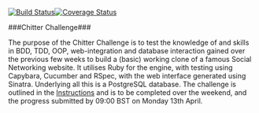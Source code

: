 [![Build Status](https://travis-ci.org/Gwasanaethau/chitter-challenge.svg?branch=master)](https://travis-ci.org/Gwasanaethau/chitter-challenge)[![Coverage Status](https://coveralls.io/repos/Gwasanaethau/chitter-challenge/badge.svg?branch=master)](https://coveralls.io/r/Gwasanaethau/chitter-challenge?branch=master)

###Chitter Challenge###

The purpose of the Chitter Challenge is to test the knowledge of and skills in BDD, TDD, OOP, web-integration and database interaction gained over the previous few weeks to build a (basic) working clone of a famous Social Networking website. It utilises Ruby for the engine, with testing using Capybara, Cucumber and RSpec, with the web interface generated using Sinatra. Underlying all this is a PostgreSQL database. The challenge is outlined in the [Instructions](./Instructions.md) and is to be completed over the weekend, and the progress submitted by 09:00 BST on Monday 13th April.
